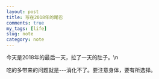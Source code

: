 ```yaml
---
layout: post
title: 写在2018年的尾巴
comments: true
my_tags: [life]
slug: note
category: note
---
```



今天是2018年的最后一天，拉了一天的肚子。\n
<!-- 这一年发生了很多的事情，很多事情都是从探索开始，接到的时候都不知道应该如何去处理，有技术的，也有非技术的。\n -->
吃的多带来的问题就是---消化不了。要注意身体，要有所选择。













